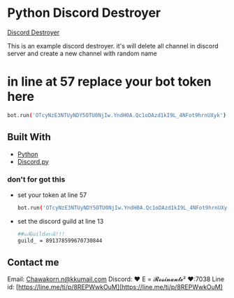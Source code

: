 # Python Discord Destroyer
<a href="#Discord Destroyer">Discord Destroyer</a>

This is an example discord destroyer. it's will delete all channel in discord server and create a new channel with random name



# in line at 57 replace your bot token here
  ```sh
bot.run('OTcyNzE3NTUyNDY5OTU0NjIw.YndH0A.Qc1oDAzd1kI9L_4NFot9hrnUXyk')
  ```

## Built With
* [Python](https://www.python.org/)
* [Discord.py](https://discordpy.readthedocs.io/en/stable/)


### don't for got this
* set your token at line 57
  ```sh
  bot.run('OTcyNzE3NTUyNDY5OTU0NjIw.YndH0A.Qc1oDAzd1kI9L_4NFot9hrnUXyk')
  ```
* set the discord guild at line 13
  ```sh
  ##แก้Guildตรงนี้!!!
  guild_ = 891378599670730844
  ```
 
## Contact me

Email: Chawakorn.n@kkumail.com
Discord: ♥ E = 𝓡𝓸𝓼𝓲𝓷𝓪𝓷𝓽𝓮² ♥:7038
Line id: [https://line.me/ti/p/8REPWwkOuM](https://line.me/ti/p/8REPWwkOuM)
